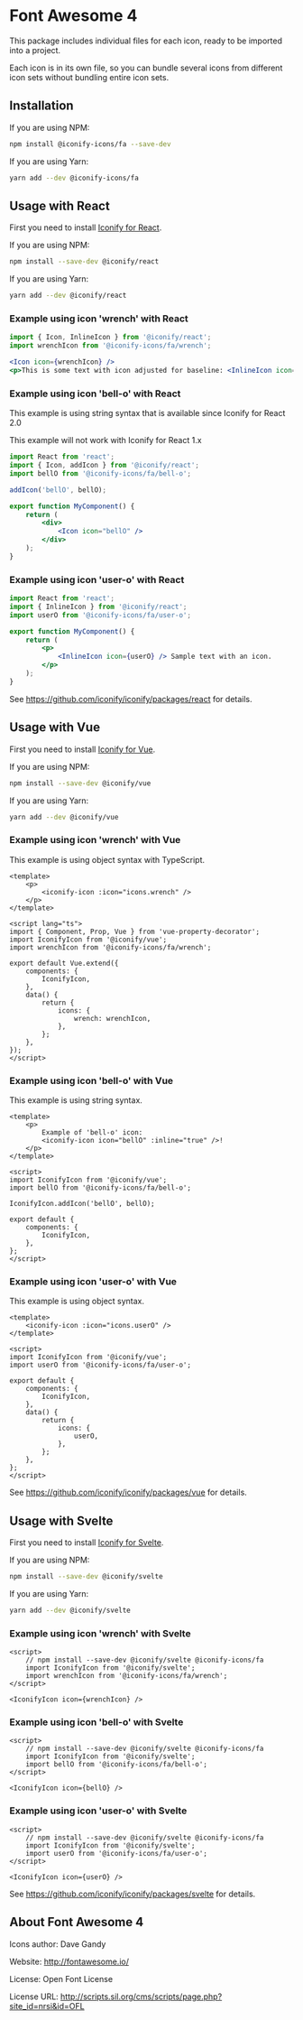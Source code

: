 # Font Awesome 4

This package includes individual files for each icon, ready to be imported into a project.

Each icon is in its own file, so you can bundle several icons from different icon sets without bundling entire icon sets.

## Installation

If you are using NPM:

```bash
npm install @iconify-icons/fa --save-dev
```

If you are using Yarn:

```bash
yarn add --dev @iconify-icons/fa
```

## Usage with React

First you need to install [Iconify for React](https://github.com/iconify/iconify/packages/react).

If you are using NPM:

```bash
npm install --save-dev @iconify/react
```

If you are using Yarn:

```bash
yarn add --dev @iconify/react
```

### Example using icon 'wrench' with React

```js
import { Icon, InlineIcon } from '@iconify/react';
import wrenchIcon from '@iconify-icons/fa/wrench';
```

```jsx
<Icon icon={wrenchIcon} />
<p>This is some text with icon adjusted for baseline: <InlineIcon icon={wrenchIcon} /></p>
```

### Example using icon 'bell-o' with React

This example is using string syntax that is available since Iconify for React 2.0

This example will not work with Iconify for React 1.x

```jsx
import React from 'react';
import { Icon, addIcon } from '@iconify/react';
import bellO from '@iconify-icons/fa/bell-o';

addIcon('bellO', bellO);

export function MyComponent() {
	return (
		<div>
			<Icon icon="bellO" />
		</div>
	);
}
```

### Example using icon 'user-o' with React

```jsx
import React from 'react';
import { InlineIcon } from '@iconify/react';
import userO from '@iconify-icons/fa/user-o';

export function MyComponent() {
	return (
		<p>
			<InlineIcon icon={userO} /> Sample text with an icon.
		</p>
	);
}
```

See https://github.com/iconify/iconify/packages/react for details.

## Usage with Vue

First you need to install [Iconify for Vue](https://github.com/iconify/iconify/packages/vue).

If you are using NPM:

```bash
npm install --save-dev @iconify/vue
```

If you are using Yarn:

```bash
yarn add --dev @iconify/vue
```

### Example using icon 'wrench' with Vue

This example is using object syntax with TypeScript.

```vue
<template>
	<p>
		<iconify-icon :icon="icons.wrench" />
	</p>
</template>

<script lang="ts">
import { Component, Prop, Vue } from 'vue-property-decorator';
import IconifyIcon from '@iconify/vue';
import wrenchIcon from '@iconify-icons/fa/wrench';

export default Vue.extend({
	components: {
		IconifyIcon,
	},
	data() {
		return {
			icons: {
				wrench: wrenchIcon,
			},
		};
	},
});
</script>
```

### Example using icon 'bell-o' with Vue

This example is using string syntax.

```vue
<template>
	<p>
		Example of 'bell-o' icon:
		<iconify-icon icon="bellO" :inline="true" />!
	</p>
</template>

<script>
import IconifyIcon from '@iconify/vue';
import bellO from '@iconify-icons/fa/bell-o';

IconifyIcon.addIcon('bellO', bellO);

export default {
	components: {
		IconifyIcon,
	},
};
</script>
```

### Example using icon 'user-o' with Vue

This example is using object syntax.

```vue
<template>
	<iconify-icon :icon="icons.userO" />
</template>

<script>
import IconifyIcon from '@iconify/vue';
import userO from '@iconify-icons/fa/user-o';

export default {
	components: {
		IconifyIcon,
	},
	data() {
		return {
			icons: {
				userO,
			},
		};
	},
};
</script>
```

See https://github.com/iconify/iconify/packages/vue for details.

## Usage with Svelte

First you need to install [Iconify for Svelte](https://github.com/iconify/iconify/packages/svelte).

If you are using NPM:

```bash
npm install --save-dev @iconify/svelte
```

If you are using Yarn:

```bash
yarn add --dev @iconify/svelte
```

### Example using icon 'wrench' with Svelte

```svelte
<script>
    // npm install --save-dev @iconify/svelte @iconify-icons/fa
    import IconifyIcon from '@iconify/svelte';
    import wrenchIcon from '@iconify-icons/fa/wrench';
</script>

<IconifyIcon icon={wrenchIcon} />
```

### Example using icon 'bell-o' with Svelte

```svelte
<script>
    // npm install --save-dev @iconify/svelte @iconify-icons/fa
    import IconifyIcon from '@iconify/svelte';
    import bellO from '@iconify-icons/fa/bell-o';
</script>

<IconifyIcon icon={bellO} />
```

### Example using icon 'user-o' with Svelte

```svelte
<script>
    // npm install --save-dev @iconify/svelte @iconify-icons/fa
    import IconifyIcon from '@iconify/svelte';
    import userO from '@iconify-icons/fa/user-o';
</script>

<IconifyIcon icon={userO} />
```

See https://github.com/iconify/iconify/packages/svelte for details.

## About Font Awesome 4

Icons author: Dave Gandy

Website: http://fontawesome.io/

License: Open Font License

License URL: http://scripts.sil.org/cms/scripts/page.php?site_id=nrsi&id=OFL
